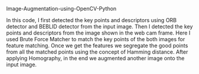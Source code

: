 Image-Augmentation-using-OpenCV-Python

In this code, I first detected the key points and descriptors using ORB detector and BEBLID detector from the input image. Then I detected the key points and descriptors from the image shown in the web cam frame. Here I used Brute Force Matcher to match the key points of the both images for feature matching. Once we get the features we segregate the good points from all the matched points using the concept of Hamming distance. After applying Homography, in the end we augmented another image onto the input image. 
